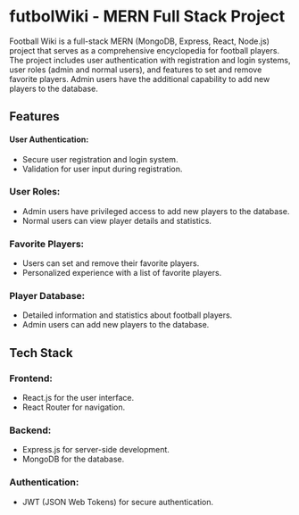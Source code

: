 # futbolWiki - MERN Full Stack Project
Football Wiki is a full-stack MERN (MongoDB, Express, React, Node.js) project that serves as a comprehensive encyclopedia for football players. The project includes user authentication with registration and login systems, user roles (admin and normal users), and features to set and remove favorite players. Admin users have the additional capability to add new players to the database.

## **Features**
#### User Authentication:

- Secure user registration and login system.
- Validation for user input during registration.

### User Roles:

- Admin users have privileged access to add new players to the database.
- Normal users can view player details and statistics.

### Favorite Players:

- Users can set and remove their favorite players.
- Personalized experience with a list of favorite players.

### Player Database:

- Detailed information and statistics about football players.
- Admin users can add new players to the database.

## **Tech Stack**
### Frontend:

- React.js for the user interface.
- React Router for navigation.

### Backend:

- Express.js for server-side development.
- MongoDB for the database.

### Authentication:

- JWT (JSON Web Tokens) for secure authentication.
